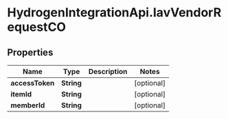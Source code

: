 # HydrogenIntegrationApi.IavVendorRequestCO

## Properties
Name | Type | Description | Notes
------------ | ------------- | ------------- | -------------
**accessToken** | **String** |  | [optional] 
**itemId** | **String** |  | [optional] 
**memberId** | **String** |  | [optional] 


